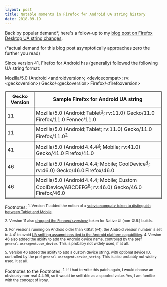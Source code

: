 ```yaml
---
layout: post
title: Notable moments in Firefox for Android UA string history
date: 2018-09-19
---
```


Back by popular demand*, here's a follow-up to my [blog post on Firefox Desktop UA string changes][prev].

(\*actual demand for this blog post asymptotically approaches zero the further you read)

Since version 41, Firefox for Android has (generally) followed the following UA string format:

Mozilla/5.0 (Android &lt;androidversion>; &lt;devicecompat>; rv: &lt;geckoversion>) Gecko/&lt;geckoversion> Firefox/&lt;firefoxversion>


<style>table, th, td {
   border: 1px solid black;
   padding: 5px;
}table {padding: 1px;}</style>
<table>
<tr>
  <th>Gecko Version</th>
  <th>Sample Firefox for Android UA string</th>
</tr>
<tr>
  <td>11</td>
  <td>Mozilla/5.0 (Android; Tablet<sup><a href="#fn1">1</a></sup>; rv:11.0) Gecko/11.0 Firefox/11.0 Fennec/11.0</td>
</tr>
<tr>
  <td>11</td>
  <td>Mozilla/5.0 (Android; Tablet; rv:11.0) Gecko/11.0 Firefox/11.0<sup><a href="#fn2">2</a></sup></td>
</tr>
<tr>
  <td>41</td>
  <td>Mozilla/5.0 (Android 4.4.4<sup><a href="#fn3">3</a></sup>; Mobile; rv:41.0) Gecko/41.0 Firefox/41.0</td>
</tr>
<tr>
  <td>46</td>
  <td>Mozilla/5.0 (Android 4.4.4; Mobile; CoolDevice<sup><a href="#fn4">4</a></sup>; rv:46.0) Gecko/46.0 Firefox/46.0</td>
</tr>
<tr>
  <td>46</td>
  <td>Mozilla/5.0 (Android 4.4.4; Mobile; Custom CoolDevice/ABCDEFG<sup><a href="#fn5">5</a></sup>; rv:46.0) Gecko/46.0 Firefox/46.0</td>
</tr>
</table>


Footnotes:
<sup id="fn1">1. Version 11 added the notion of a [&lt;devicecompat&gt; token to distinguish between Tablet and Mobile][fn1].</sup>

<sup id="fn2">2. Version 11 also [dropped the Fennec/&lt;version&gt;][fn2] token for Native UI (non-XUL) builds.</sup>

<sup id="fn3">3. For versions running on Android older than KitKat (v4), the Android version number is set to 4.4<sup><a href="#fn2tfn-1">1</a></sup> to avoid [UA sniffing assumptions tied to the Android platform capabilities][fn3].
</sup>
<sup id="fn4">4. Version 46 also added the ability to add the Android device name, controlled by the pref `general.useragent.use_device`. This is probably not widely used, if at all.</sup>

<sup id="fn5">5. Version 46 added the ability to add a custom device string, with optional device ID, controlled by the pref `general.useragent.device_string`. This is also probably not widely used, it at all.
</sup>

Footnotes to the Footnotes:
<sup id="fn2tfn-1">1. If I had to write this patch again, I would choose an obviously non-real 4.4.99, so it would be sniffable as a spoofed value. Yes, I am familiar with the concept of irony.</sup>

[fn1]: https://bugzilla.mozilla.org/show_bug.cgi?id=671634#c79
[fn2]: https://bugzilla.mozilla.org/show_bug.cgi?id=671634#c69
[fn3]: https://bugzilla.mozilla.org/show_bug.cgi?id=1169772#c7

[prev]: https://miketaylr.com/posts/2018/07/notable-moments-in-firefox-desktop-ua-string-history.html
